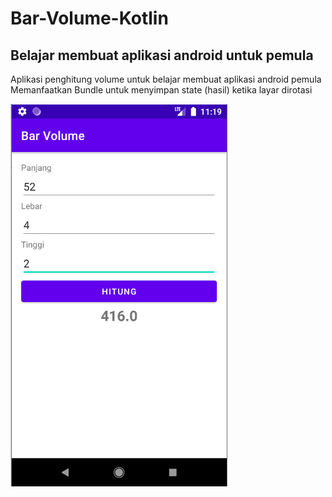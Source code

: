 # Bar-Volume-Kotlin
## Belajar membuat aplikasi android untuk pemula 
Aplikasi penghitung volume untuk belajar membuat aplikasi android pemula <br>
Memanfaatkan Bundle untuk menyimpan state (hasil) ketika layar dirotasi

<img src="https://github.com/Chairullatif/Picture/blob/main/Bar-Volume/barvolume1.png?raw=true" />